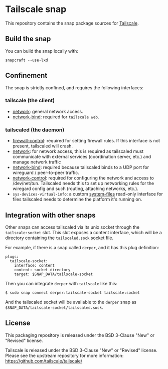 # Tailscale snap

This repository contains the snap package sources for [Tailscale](https://github.com/tailscale/tailscale).

## Build the snap


You can build the snap locally with:

```
snapcraft --use-lxd
```

## Confinement

The snap is strictly confined, and requires the following interfaces:

### tailscale (the client)

- [network](https://snapcraft.io/docs/network-interface): general network access.
- [network-bind](https://snapcraft.io/docs/network-bind-interface): required for `tailscale web`.

### tailscaled (the daemon)

- [firewall-control](https://snapcraft.io/docs/firewall-control-interface): required for setting firewall rules. If this interface is not present, tailscaled will crash.
- [network](https://snapcraft.io/docs/network-interface): for network access, this is required as tailscaled must communicate with external services (coordination server, etc.) and manage network traffic
- [network-bind](https://snapcraft.io/docs/network-bind-interface): required because tailscaled binds to a UDP port for wireguard / peer-to-peer traffic.
- [network-control](https://snapcraft.io/docs/network-control-interface): required for configuring the network and access to /dev/net/tun. Tailscaled needs this to set up networking rules for the wiregard config and such (routing, attaching networks, etc.).
- `sys-devices-virtual-info`: a custom [system-files](https://snapcraft.io/docs/system-files-interface) read-only interface for files tailscaled needs to determine the platform it's running on.


## Integration with other snaps

Other snaps can access tailscaled via its unix socket through the `tailscale:socket` slot.
This slot exposes a content interface, which will be a directory containing the `tailscaled.sock` socket file.

For example, if there is a snap called `derper`,
and it has this plug definition:

```
plugs:
  tailscale-socket:
    interface: content
    content: socket-directory
    target: $SNAP_DATA/tailscale-socket
```

Then you can integrate `derper` with `tailscale` like this:

```
$ sudo snap connect derper:tailscale-socket tailscale:socket
```

And the tailscaled socket will be available to the `derper` snap
as `$SNAP_DATA/tailscale-socket/tailscaled.sock`.

## License

This packaging repository is released under the BSD 3-Clause "New" or "Revised" license.

Tailscale is released under the BSD 3-Clause "New" or "Revised" license.
Please see the upstream repository for more information: https://github.com/tailscale/tailscale/
